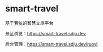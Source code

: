 # smart-travel
基于[若依](https://doc.ruoyi.vip)的智慧文旅平台

景区浏览：https://smart-travel.sdju.dev

后台管理：https://smart-travel.sdju.dev/ruoyi
